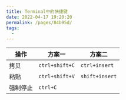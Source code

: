 ```yaml
---
title: Terminal中的快捷键
date: 2022-04-17 19:20:20
permalink: /pages/84b95d/
tags:
  - 
---
```


| 操作 | 方案一 | 方案二 |
| --- | --- | --- |
| 拷贝 | `ctrl+shift+C` | `ctrl+insert` |
| 粘贴 | `ctrl+shift+V` | `shift+insert` |
| 强制停止 | `ctrl+C` |  |

